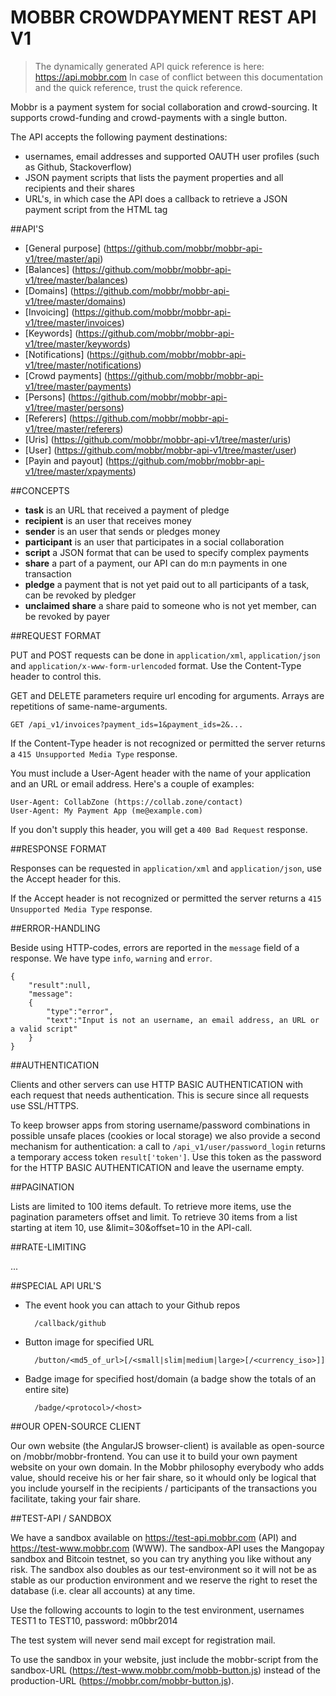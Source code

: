 MOBBR CROWDPAYMENT REST API V1
==============================

> The dynamically generated API quick reference is here: https://api.mobbr.com In case of conflict between this documentation and the quick reference, trust the quick reference.

Mobbr is a payment system for social collaboration and crowd-sourcing. It supports crowd-funding and crowd-payments with a single button.

The API accepts the following payment destinations:
- usernames, email addresses and supported OAUTH user profiles (such as Github, Stackoverflow)
- JSON payment scripts that lists the payment properties and all recipients and their shares
- URL's, in which case the API does a callback to retrieve a JSON payment script from the <metadata name="participation" content="..." /> HTML tag

##API'S

- [General purpose] (https://github.com/mobbr/mobbr-api-v1/tree/master/api)
- [Balances] (https://github.com/mobbr/mobbr-api-v1/tree/master/balances)
- [Domains] (https://github.com/mobbr/mobbr-api-v1/tree/master/domains)
- [Invoicing] (https://github.com/mobbr/mobbr-api-v1/tree/master/invoices)
- [Keywords] (https://github.com/mobbr/mobbr-api-v1/tree/master/keywords)
- [Notifications] (https://github.com/mobbr/mobbr-api-v1/tree/master/notifications)
- [Crowd payments] (https://github.com/mobbr/mobbr-api-v1/tree/master/payments)
- [Persons] (https://github.com/mobbr/mobbr-api-v1/tree/master/persons)
- [Referers] (https://github.com/mobbr/mobbr-api-v1/tree/master/referers)
- [Uris] (https://github.com/mobbr/mobbr-api-v1/tree/master/uris)
- [User] (https://github.com/mobbr/mobbr-api-v1/tree/master/user)
- [Payin and payout] (https://github.com/mobbr/mobbr-api-v1/tree/master/xpayments)

##CONCEPTS

- **task** is an URL that received a payment of pledge
- **recipient** is an user that receives money
- **sender** is an user that sends or pledges money
- **participant** is an user that participates in a social collaboration
- **script** a JSON format that can be used to specify complex payments
- **share** a part of a payment, our API can do m:n payments in one transaction
- **pledge** a payment that is not yet paid out to all participants of a task, can be revoked by pledger
- **unclaimed share** a share paid to someone who is not yet member, can be revoked by payer

##REQUEST FORMAT

PUT and POST requests can be done in `application/xml`, `application/json` and `application/x-www-form-urlencoded` format. Use the Content-Type header to control this.

GET and DELETE parameters require url encoding for arguments. Arrays are repetitions of same-name-arguments.

    GET /api_v1/invoices?payment_ids=1&payment_ids=2&...

If the Content-Type header is not recognized or permitted the server returns a `415 Unsupported Media Type` response.

You must include a User-Agent header with the name of your application and an URL or email address. Here's a couple of examples:

    User-Agent: CollabZone (https://collab.zone/contact)
    User-Agent: My Payment App (me@example.com)
     
If you don't supply this header, you will get a `400 Bad Request` response.

##RESPONSE FORMAT

Responses can be requested in `application/xml` and `application/json`, use the Accept header for this.

If the Accept header is not recognized or permitted the server returns a `415 Unsupported Media Type` response.

##ERROR-HANDLING

Beside using HTTP-codes, errors are reported in the `message` field of a response. We have type `info`, `warning` and `error`. 

    {
        "result":null,
        "message": 
        {
            "type":"error",
            "text":"Input is not an username, an email address, an URL or a valid script"
        }
    }

##AUTHENTICATION

Clients and other servers can use HTTP BASIC AUTHENTICATION with each request that needs authentication. This is secure since all requests use SSL/HTTPS.

To keep browser apps from storing username/password combinations in possible unsafe places (cookies or local storage) we also provide a second mechanism for authentication: a call to `/api_v1/user/password_login` returns a temporary access token `result['token']`. Use this token as the password for the HTTP BASIC AUTHENTICATION and leave the username empty.

##PAGINATION

Lists are limited to 100 items default. To retrieve more items, use the pagination parameters offset and limit. To retrieve 30 items from a list starting at item 10, use &limit=30&offset=10 in the API-call.

##RATE-LIMITING

...

##SPECIAL API URL'S

- The event hook you can attach to your Github repos

        /callback/github

- Button image for specified URL

        /button/<md5_of_url>[/<small|slim|medium|large>[/<currency_iso>]]

- Badge image for specified host/domain (a badge show the totals of an entire site)

        /badge/<protocol>/<host>

##OUR OPEN-SOURCE CLIENT

Our own website (the AngularJS browser-client) is available as open-source on /mobbr/mobbr-frontend. You can use it to build your own payment website on your own domain. In the Mobbr philosophy everybody who adds value, should receive his or her fair share, so it whould only be logical that you include yourself in the recipients / participants of the transactions you facilitate, taking your fair share.

##TEST-API / SANDBOX

We have a sandbox available on https://test-api.mobbr.com (API) and https://test-www.mobbr.com (WWW). The sandbox-API uses the Mangopay sandbox and Bitcoin testnet, so you can try anything you like without any risk. The sandbox also doubles as our test-environment so it will not be as stable as our production environment and we reserve the right to reset the database (i.e. clear all accounts) at any time.

Use the following accounts to login to the test environment, usernames TEST1 to TEST10, password: m0bbr2014

The test system will never send mail except for registration mail.

To use the sandbox in your website, just include the mobbr-script from the sandbox-URL (https://test-www.mobbr.com/mobb-button.js) instead of the production-URL (https://mobbr.com/mobbr-button.js).

